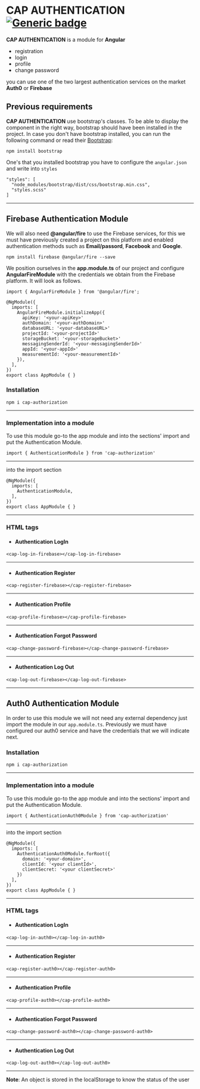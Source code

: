 # CAP AUTHENTICATION [![Generic badge](https://img.shields.io/badge/CAP-Active-<COLOR>.svg)](https://shields.io/)

**CAP AUTHENTICATION** is a module for **Angular**

* registration
* login
* profile
* change password

you can use one of the two largest authentication services on the market **Auth0** or **Firebase**

## **Previous requirements**
**CAP AUTHENTICATION** use bootstrap's classes. To be able to display the component in the right way, bootstrap should have been installed in the project. In case you don't have bootstrap installed, you can run the following command or read their [Bootstrap](https://getbootstrap.com/docs/4.3/getting-started/download/):
```
npm install bootstrap
```
One's that you installed bootstrap you have to configure the `angular.json` and write into `styles`
```
"styles": [
  "node_modules/bootstrap/dist/css/bootstrap.min.css",
  "styles.scss"
]
```
---
## Firebase Authentication Module

We will also need **@angular/fire** to use the Firebase services, for this we must have previously created a project on this platform and enabled authentication methods such as **Email/passord**, **Facebook** and **Google**.
```
npm install firebase @angular/fire --save
```
We position ourselves in the **app.module.ts** of our project and configure **AngularFireModule** with the credentials we obtain from the Firebase platform. It will look as follows.


```
import { AngularFireModule } from '@angular/fire';

@NgModule({
  imports: [
    AngularFireModule.initializeApp({
      apiKey: '<your-apiKey>'
      authDomain: '<your-authDomain>'
      databaseURL: '<your-databaseURL>'
      projectId: '<your-projectId>'
      storageBucket: '<your-storageBucket>'
      messagingSenderId: '<your-messagingSenderId>'
      appId: '<your-appId>'
      measurementId: '<your-measurementId>'
    }),
  ],
})
export class AppModule { }
```

### Installation
```
npm i cap-authorization
```
---

### **Implementation into a module**

To use this module go-to the app module and into the sections' import and put the Authentication Module.
```
import { AuthenticationModule } from 'cap-authorization'
```
---
into the import section
```
@NgModule({
  imports: [
    AuthenticationModule,
  ],
})
export class AppModule { }
```
---

### **HTML tags**

* #### **Authentication LogIn**
```
<cap-log-in-firebase></cap-log-in-firebase>
```
---
* #### **Authentication Register**
```
<cap-register-firebase></cap-register-firebase>
```
---
* #### **Authentication Profile**
```
<cap-profile-firebase></cap-profile-firebase>
```
---
* #### **Authentication Forgot Password**
```
<cap-change-password-firebase></cap-change-password-firebase>
```
---
* #### **Authentication Log Out**
```
<cap-log-out-firebase></cap-log-out-firebase>
```
---


## Auth0 Authentication Module
In order to use this module we will not need any external dependency just import the module in our `app.module.ts`. Previously we must have configured our auth0 service and have the credentials that we will indicate next.


### Installation
```
npm i cap-authorization
```
---

### **Implementation into a module**

To use this module go-to the app module and into the sections' import and put the Authentication Module.
```
import { AuthenticationAuth0Module } from 'cap-authorization'
```
---
into the import section
```
@NgModule({
  imports: [
    AuthenticationAuth0Module.forRoot({
      domain: '<your-domain>',
      clientId: '<your clientId>',
      clientSecret: '<your clientSecret>'
    })
  ],
})
export class AppModule { }
```
---

### **HTML tags**

* #### **Authentication LogIn**
```
<cap-log-in-auth0></cap-log-in-auth0>
```
---
* #### **Authentication Register**
```
<cap-register-auth0></cap-register-auth0>
```
---
* #### **Authentication Profile**
```
<cap-profile-auth0></cap-profile-auth0>
```
---
* #### **Authentication Forgot Password**
```
<cap-change-password-auth0></cap-change-password-auth0>
```
---
* #### **Authentication Log Out**
```
<cap-log-out-auth0></cap-log-out-auth0>
```
---
**Note**: An object is stored in the localStorage to know the status of the user
